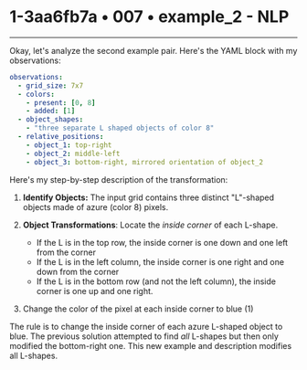 # 1-3aa6fb7a • 007 • example_2 - NLP

---
Okay, let's analyze the second example pair. Here's the YAML block with my observations:



```yaml
observations:
  - grid_size: 7x7
  - colors:
    - present: [0, 8]
    - added: [1]
  - object_shapes:
    - "three separate L shaped objects of color 8"
  - relative_positions:
    - object_1: top-right
    - object_2: middle-left
    - object_3: bottom-right, mirrored orientation of object_2
```



Here's my step-by-step description of the transformation:

1.  **Identify Objects:** The input grid contains three distinct "L"-shaped objects made of azure (color 8) pixels.

2.  **Object Transformations**: Locate the *inside corner* of each L-shape.
    *   If the L is in the top row, the inside corner is one down and one left from the corner
    *   If the L is in the left column, the inside corner is one right and one down from the corner
    *   If the L is in the bottom row (and not the left column), the inside corner is one up and one right.

3.  Change the color of the pixel at each inside corner to blue (1)

The rule is to change the inside corner of each azure L-shaped object to blue. The previous solution attempted to find *all* L-shapes but then only modified the bottom-right one. This new example and description modifies all L-shapes.

